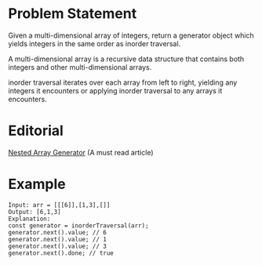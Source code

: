 # Problem Statement

Given a multi-dimensional array of integers, return a generator object which yields integers in the same order as inorder traversal.

A multi-dimensional array is a recursive data structure that contains both integers and other multi-dimensional arrays.

inorder traversal iterates over each array from left to right, yielding any integers it encounters or applying inorder traversal to any arrays it encounters.

# Editorial

[Nested Array Generator](https://leetcode.com/problems/nested-array-generator/editorial/?utm_campaign=DailyD30&utm_medium=Email&utm_source=Daily&gio_link_id=woVyOjeP) (A must read article)

# Example

```JS
Input: arr = [[[6]],[1,3],[]]
Output: [6,1,3]
Explanation:
const generator = inorderTraversal(arr);
generator.next().value; // 6
generator.next().value; // 1
generator.next().value; // 3
generator.next().done; // true
```
